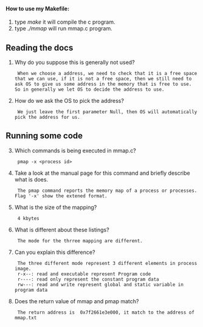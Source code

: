 #### How to use my Makefile:
1. type *make*  it will compile the c program. 
2. type *./mmap* will run  mmap.c program.

## Reading the docs
1. Why do you suppose this is generally not used?

        When we choose a address, we need to check that it is a free space that we can use, if it is not a free space, then we still need to ask OS to give us some address in the memory that is free to use. So in generally we let OS to decide the address to use.

2. How do we ask the OS to pick the address?
          
        We just leave the first parameter Null, then OS will automatically pick the address for us.

## Running some code
3. Which commands is being executed in mmap.c?

        pmap -x <process id>

4. Take a look at the manual page for this command and briefly describe what is does.

        The pmap command reports the memory map of a process or processes. Flag '-x' show the extened format. 

5. What is the size of the mapping?

        4 kbytes

6. What is different about these listings?

        The mode for the thrree mapping are different.

7. Can you explain this difference?

        The three different mode represent 3 different elements in process image.
        r-x--: read and executable represent Program code
        r----: read only represent the constant program data
        rw---: read and write represent global and static variable in program data

8. Does the return value of mmap and pmap match?

        The return address is  0x7f2661e3e000, it match to the address of mmap.txt